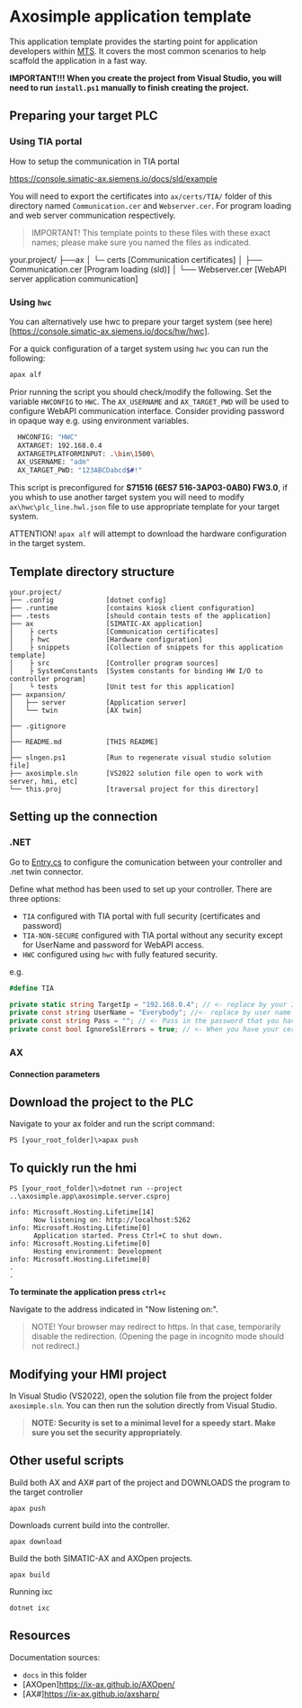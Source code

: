 # Axosimple application template

This application template provides the starting point for application developers within [MTS](www.mts.sk/en). It covers the most common scenarios to help scaffold the application in a fast way.

**IMPORTANT!!! When you create the project from Visual Studio, you will need to run `install.ps1` manually to finish creating the project.**


## Preparing your target PLC 

### Using TIA portal

How to setup the communication in TIA portal

https://console.simatic-ax.siemens.io/docs/sld/example

You will need to export the certificates into `ax/certs/TIA/` folder of this directory named `Communication.cer` and `Webserver.cer`. For program loading and web server communication respectively. 

> IMPORTANT!
> This template points to these files with these exact names; please make sure you named the files as indicated.

your.project/
├──ax
│  └─ certs                          [Communication certificates]
│      ├── Communication.cer         [Program loading (sld)]
│      └── Webserver.cer             [WebAPI server application communication]


### Using `hwc`

You can alternatively use hwc to prepare your target system (see here)[https://console.simatic-ax.siemens.io/docs/hw/hwc].

For a quick configuration of a target system using `hwc` you can run the following:

```bash
apax alf
```


Prior running the script you should check/modify the following. Set the variable `HWCONFIG` to `HWC`. The `AX_USERNAME` and `AX_TARGET_PWD` will be used to configure WebAPI communication interface. Consider providing password in opaque way e.g. using environment variables.

```bash
  HWCONFIG: "HWC"
  AXTARGET: 192.168.0.4
  AXTARGETPLATFORMINPUT: .\bin\1500\
  AX_USERNAME: "adm"
  AX_TARGET_PWD: "123ABCDabcd$#!"
```

This script is preconfigured for **S71516 (6ES7 516-3AP03-0AB0) FW3.0**, if you whish to use another target system you will need to modify `ax\hwc\plc_line.hwl.json` file to use appropriate template for your target system.

ATTENTION! `apax alf` will attempt to download the hardware configuration in the target system.

## Template directory structure
```
your.project/
├── .config             [dotnet config]
├── .runtime            [contains kiosk client configuration]
├── .tests              [should contain tests of the application]
├── ax                  [SIMATIC-AX application]
│    ├ certs            [Communication certificates]  
│    ├ hwc              [Hardware configuration]  
│    ├ snippets         [Collection of snippets for this application template]  
│    ├ src              [Controller program sources]
│    ├ SystemConstants  [System constants for binding HW I/O to controller program]   
│    └ tests            [Unit test for this application]
├── axpansion/
│   ├── server          [Application server]
│   └── twin            [AX twin]
│ 
├── .gitignore    
│
├── README.md           [THIS README]
│
├── slngen.ps1          [Run to regenerate visual studio solution file]
├── axosimple.sln       [VS2022 solution file open to work with server, hmi, etc]
└── this.proj           [traversal project for this directory]
```

## Setting up the connection

### .NET


Go to [Entry.cs](axosimple.twin/Entry.cs) to configure the comunication between your controller and .net twin connector.


Define what method has been used to set up your controller. There are three options:

- `TIA` configured with TIA portal with full security (certificates and password)
- `TIA-NON-SECURE` configured with TIA portal without any security except for UserName and password for WebAPI access.
- `HWC` configured using `hwc` with fully featured security.

e.g.
```C#
#define TIA
```

~~~C#
private static string TargetIp = "192.168.0.4"; // <- replace by your IP 
private const string UserName = "Everybody"; //<- replace by user name you have set up in your WebAPI settings
private const string Pass = ""; // <- Pass in the password that you have set up for the user. NOT AS PLAIN TEXT! Use user secrets instead.
private const bool IgnoreSslErrors = true; // <- When you have your certificates in order set this to false.
~~~

### AX

#### Connection parameters


## Download the project to the PLC

Navigate to your ax folder and run the script command:

~~~
PS [your_root_folder]\>apax push
~~~

## To quickly run the hmi

~~~
PS [your_root_folder]\>dotnet run --project ..\axosimple.app\axosimple.server.csproj
~~~

~~~
info: Microsoft.Hosting.Lifetime[14]
      Now listening on: http://localhost:5262
info: Microsoft.Hosting.Lifetime[0]
      Application started. Press Ctrl+C to shut down.
info: Microsoft.Hosting.Lifetime[0]
      Hosting environment: Development
info: Microsoft.Hosting.Lifetime[0]
.
.      
~~~

**To terminate the application press `ctrl+c`**

Navigate to the address indicated in "Now listening on:".

> NOTE!
> Your browser may redirect to https. In that case, temporarily disable the redirection. 
> (Opening the page in incognito mode should not redirect.)

## Modifying your HMI project

In Visual Studio (VS2022), open the solution file from the project folder `axosimple.sln`. You can then run the solution directly from Visual Studio.

> **NOTE: Security is set to a minimal level for a speedy start. Make sure you set the security appropriately**.

## Other useful scripts

Build both AX and AX# part of the project and DOWNLOADS the program to the target controller
```
apax push
```

Downloads current build into the controller.
```
apax download
```

Build the both SIMATIC-AX and AXOpen projects.
```
apax build
```

Running ixc
```
dotnet ixc
```


## Resources

Documentation sources: 
- `docs` in this folder
- [AXOpen]https://ix-ax.github.io/AXOpen/
- [AX#]https://ix-ax.github.io/axsharp/
